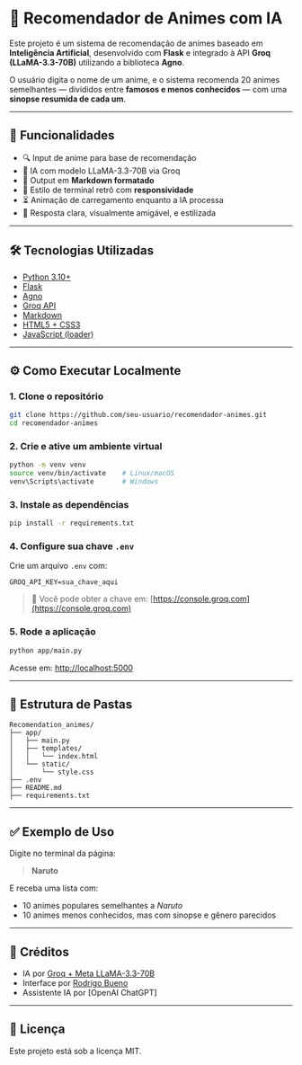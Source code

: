 # 🎌 Recomendador de Animes com IA

Este projeto é um sistema de recomendação de animes baseado em **Inteligência Artificial**, desenvolvido com **Flask** e integrado à API **Groq (LLaMA-3.3-70B)** utilizando a biblioteca **Agno**.

O usuário digita o nome de um anime, e o sistema recomenda 20 animes semelhantes — divididos entre **famosos e menos conhecidos** — com uma **sinopse resumida de cada um**.

---

## 🚀 Funcionalidades

- 🔍 Input de anime para base de recomendação  
- 🧠 IA com modelo LLaMA-3.3-70B via Groq  
- 🧾 Output em **Markdown formatado**  
- 🎨 Estilo de terminal retrô com **responsividade**  
- ⏳ Animação de carregamento enquanto a IA processa  
- 📜 Resposta clara, visualmente amigável, e estilizada  

---

## 🛠️ Tecnologias Utilizadas

- [Python 3.10+](https://www.python.org/)
- [Flask](https://flask.palletsprojects.com/)
- [Agno](https://pypi.org/project/agno/)
- [Groq API](https://console.groq.com/)
- [Markdown](https://python-markdown.github.io/)
- [HTML5 + CSS3](https://developer.mozilla.org/pt-BR/docs/Web)
- [JavaScript (loader)](https://developer.mozilla.org/en-US/docs/Web/JavaScript)

---

## ⚙️ Como Executar Localmente

### 1. Clone o repositório

```bash
git clone https://github.com/seu-usuario/recomendador-animes.git
cd recomendador-animes
```

### 2. Crie e ative um ambiente virtual

```bash
python -m venv venv
source venv/bin/activate    # Linux/macOS
venv\Scripts\activate       # Windows
```

### 3. Instale as dependências

```bash
pip install -r requirements.txt
```

### 4. Configure sua chave `.env`

Crie um arquivo `.env` com:

```
GROQ_API_KEY=sua_chave_aqui
```

> 🔑 Você pode obter a chave em: [https://console.groq.com](https://console.groq.com)

### 5. Rode a aplicação

```bash
python app/main.py
```

Acesse em: [http://localhost:5000](http://localhost:5000)

---

## 📁 Estrutura de Pastas

```
Recomendation_animes/
├── app/
│   ├── main.py
│   ├── templates/
│   │   └── index.html
│   └── static/
│       └── style.css
├── .env
├── README.md
├── requirements.txt
```

---

## ✅ Exemplo de Uso

Digite no terminal da página:

> **Naruto**

E receba uma lista com:
- 10 animes populares semelhantes a *Naruto*
- 10 animes menos conhecidos, mas com sinopse e gênero parecidos

---

## 🧠 Créditos

- IA por [Groq + Meta LLaMA-3.3-70B](https://groq.com/)
- Interface por [Rodrigo Bueno](#)
- Assistente IA por [OpenAI ChatGPT]

---

## 📃 Licença

Este projeto está sob a licença MIT.
